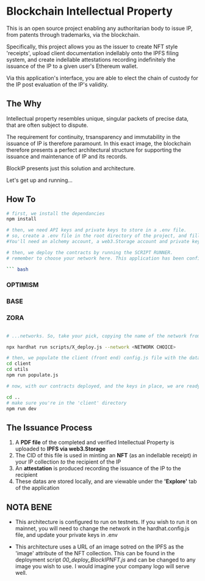 # Blockchain Intellectual Property

This is an open source project enabling any authoritarian body to issue IP, from patents through trademarks, via the blockchain.

Specifically, this project allows you as the issuer to create NFT style 'receipts', upload client documentation indellably onto the IPFS filing system, and create indellable attestations recording indefinitely the issuance of the IP to a given user's Ethereum wallet. 

Via this application's interface, you are able to elect the chain of custody for the IP post evaluation of the IP's validity.

## The Why

Intellectual property resembles unique, singular packets of precise data, that are often subject to dispute. 

The requirement for continuity, trsansparency and immutability in the issuance of IP is therefore paramount. In this exact image, the blockchain therefore presents a perfect architectural structure for supporting the issuance and maintenance of IP and its records.

BlockIP presents just this solution and architecture.

Let's get up and running...

## How To

```bash
# first, we install the dependancies
npm install

# then, we need API keys and private keys to store in a .env file. 
# so, create a .env file in the root directory of the project, and fill out the values required (marked something like <--VALUES-->).
#You'll need an alchemy account, a web3.Storage account and private keys for the network(s) of your choice as obtained from MetaMask.

# then, we deploy the contracts by running the SCRIPT RUNNER.
# remember to choose your network here. This application has been configured to be deployed on all of the following networks:

``` bash

``` 
### OPTIMISM
### BASE
### ZORA 
``` bash

# ...networks. So, take your pick, copying the name of the network from the hardhat.config.js file, and run the script runner as follows:

npx hardhat run scripts/X_deploy.js --network <NETWORK CHOICE>

# then, we populate the client (front end) config.js file with the datas held in ./datas
cd client
cd utils
npm run populate.js

# now, with our contracts deployed, and the keys in place, we are ready to run the development server and get issuing IP!

cd ..
# make sure you're in the 'client' directory
npm run dev

```

## The Issuance Process

1. A **PDF file** of the completed and verified Intellectual Property is uploaded to **IPFS via web3.Storage**
2. The CID of this file is used in minting an **NFT** (as an indellable receipt) *in* your IP collection *to* the recipient of the IP
3. An **attestation** is produced recording the issuance of the IP to the recipient
4. These datas are stored locally, and are viewable under the **'Explore'** tab of the application

## NOTA BENE

- This architecture is configured to run on testnets. If you wish to run it on mainnet, you will need to change the network in the hardhat.config.js file, and update your private keys in .env

- This architecture uses a URL of an image sotred on the IPFS as the 'image' attribute of the NFT collection. This can be found in the deployment script *00_deploy_BlockIPNFT.js* and can be changed to any image you wish to use. I would imagine your company logo will serve well.


